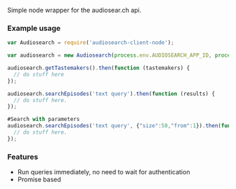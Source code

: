 
Simple node wrapper for the audiosear.ch api. 

### Example usage

```javascript
var Audiosearch = require('audiosearch-client-node');

var audiosearch = new Audiosearch(process.env.AUDIOSEARCH_APP_ID, process.env.AUDIOSEARCH_SECRET);

audiosearch.getTastemakers().then(function (tastemakers) {
  // do stuff here
});

audiosearch.searchEpisodes('text query').then(function (results) {
  // do stuff here.
});

#Search with parameters
audiosearch.searchEpisodes('text query', {"size":50,"from":1}).then(function (results) {
  // do stuff here.
});
```

### Features
- Run queries immediately, no need to wait for authentication
- Promise based
